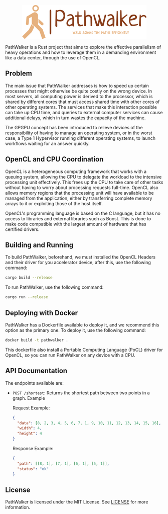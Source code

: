 <p align="center">
  <img src="https://github.com/Neirth/PathWalker/blob/master/assets/logo.png?raw=true">
</p>

PathWalker is a Rust project that aims to explore the effective parallelism of heavy operations and how to leverage them in a demanding environment like a data center, through the use of OpenCL.

## Problem

The main issue that PathWalker addresses is how to speed up certain processes that might otherwise be quite costly on the wrong device. In most servers, all computing power is derived to the processor, which is shared by different cores that must access shared time with other cores of other operating systems. The services that make this interaction possible can take up CPU time, and queries to external computer services can cause additional delays, which in turn wastes the capacity of the machine.

The GPGPU concept has been introduced to relieve devices of the responsibility of having to manage an operating system, or in the worst case, a Type 1 Hypervisor running different operating systems, to launch workflows waiting for an answer quickly.

## OpenCL and CPU Coordination

OpenCL is a heterogeneous computing framework that works with a queuing system, allowing the CPU to delegate the workload to the intensive processing unit effectively. This frees up the CPU to take care of other tasks without having to worry about processing requests full-time. OpenCL also allows memory regions that the processing unit will have available to be managed from the application, either by transferring complete memory arrays to it or exploiting those of the host itself.

OpenCL's programming language is based on the C language, but it has no access to libraries and external libraries such as Boost. This is done to make code compatible with the largest amount of hardware that has certified drivers.

## Building and Running

To build PathWalker, beforehand, we must installed the OpenCL Headers and their driver for you accelerator device, after this, use the following command:

```bash
cargo build --release
```

To run PathWalker, use the following command:

```bash
cargo run --release
```

## Deploying with Docker

PathWalker has a Dockerfile available to deploy it, and we recommend this option as the primary one. To deploy it, use the following command:

```bash
docker build -t pathwalker .
```

This dockerfile also install a Portable Computing Language (PoCL) driver for OpenCL, so you can run PathWalker on any device with a CPU.

## API Documentation

The endpoints available are:

* `POST /shortest`: Returns the shortest path between two points in a graph. Example

    Request Example:
    ```json
    {
      "data": [8, 2, 3, 4, 5, 6, 7, 1, 9, 10, 11, 12, 13, 14, 15, 16],
      "width": 4,
      "height": 4
    }
    ```
    
    Response Example:
    ```json
    {
      "path": [[8, 1], [7, 1], [6, 1], [5, 1]],
      "status": "ok"
    }
    ```


## License

PathWalker is licensed under the MIT License. See [LICENSE](LICENSE) for more information.